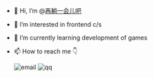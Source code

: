 - 👋 Hi, I’m @[再躺一会儿吧](https://github.com/0xc6bd)
- 👀 I’m interested in frontend c/s
- 🌱 I’m currently learning development of games
- 📫 How to reach me  👇


  ![email](https://img.shields.io/badge/✉-pingjintao@qq.com-v) ![qq](https://img.shields.io/badge/🐧-1213999979-red)
<!---
0xc6bd/0xc6bd is a ✨ special ✨ repository because its `README.md` (this file) appears on your GitHub profile.
You can click the Preview link to take a look at your changes.
--->
